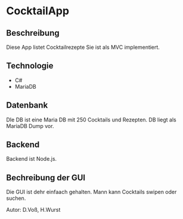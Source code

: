 # CocktailApp

## Beschreibung
Diese App listet Cocktailrezepte
Sie ist als MVC implementiert.

## Technologie
- C#
- MariaDB

## Datenbank
DIe DB ist eine Maria DB mit 250 Cocktails und Rezepten.
DB liegt als MariaDB Dump vor.

## Backend

Backend ist Node.js.

## Bechreibung der GUI

Die GUI ist dehr einfaach gehalten.
Mann kann Cocktails swipen oder suchen.

Autor: D.Voß, H.Wurst
